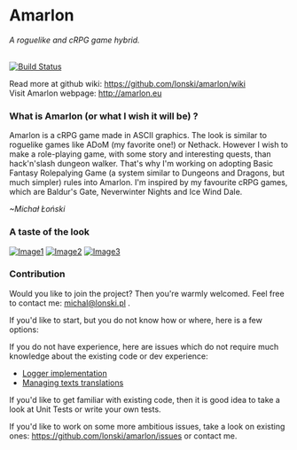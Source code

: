 # Amarlon</h2>
<i>A roguelike and cRPG game hybrid.</i><br/><br/>

[![Build Status](https://travis-ci.org/lonski/amarlon.svg?branch=master)](https://travis-ci.org/lonski/amarlon)

Read more at github wiki: https://github.com/lonski/amarlon/wiki<br/>
Visit Amarlon webpage: http://amarlon.eu

### What is Amarlon (or what I wish it will be) ?

Amarlon is a cRPG game made in ASCII graphics. The look is similar to roguelike games like ADoM (my favorite one!) or Nethack. However I wish to make a role-playing game, with some story and interesting quests, than hack'n'slash dungeon walker. That's why I'm working on adopting Basic Fantasy Rolepalying Game (a system similar to Dungeons and Dragons, but much simpler) rules into Amarlon. I'm inspired by my favourite cRPG games, which are Baldur's Gate, Neverwinter Nights and Ice Wind Dale.

*~Michał Łoński*

### A taste of the look

[![Image1](http://amarlon.eu/gallery_img/mini/amarlon1.png)](http://amarlon.eu/gallery_img/amarlon1.png)
[![Image2](http://amarlon.eu/gallery_img/mini/amarlon2.png)](http://amarlon.eu/gallery_img/amarlon2.png)
[![Image3](http://amarlon.eu/gallery_img/mini/insp_item.png)](http://amarlon.eu/gallery_img/insp_item.png)

### Contribution

Would you like to join the project? Then you're warmly welcomed. Feel free to contact me: michal@lonski.pl .

If you'd like to start, but you do not know how or where, here is a few options:

If you do not have experience, here are issues which do not require much knowledge about the existing code or dev experience:

* [Logger implementation](https://github.com/lonski/amarlon/issues/89)
* [Managing texts translations](https://github.com/lonski/amarlon/issues/77)

If you'd like to get familiar with existing code, then it is good idea to take a look at Unit Tests or write your own tests.

If you'd like to work on some more ambitious issues, take a look on existing ones: https://github.com/lonski/amarlon/issues or contact me.

